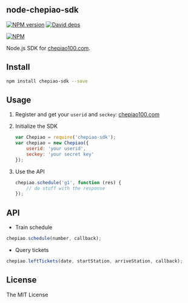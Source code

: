 node-chepiao-sdk
---

[![NPM version][npm-image]][npm-url]
[![David deps][david-image]][david-url]

[npm-image]: https://img.shields.io/npm/v/chepiao-sdk.svg?style=flat
[npm-url]: https://npmjs.org/package/chepiao-sdk
[david-image]: https://img.shields.io/david/SFantasy/node-chepiao-sdk.svg?style=flat
[david-url]: https://david-dm.org/SFantasy/node-chepiao-sdk

[![NPM](https://nodei.co/npm/chepiao-sdk.png?downloads&downloadRank)](https://nodei.co/npm/chepiao-sdk/)

Node.js SDK for [chepiao100.com](http://www.chepiao100.com).

## Install

```sh
npm install chepiao-sdk --save
```

## Usage

1. Register and get your `userid` and `seckey`: [chepiao100.com](http://www.chepiao100.com/my/key.html)
2. Initialize the SDK

    ```js
    var Chepiao = require('chepiao-sdk');
    var chepiao = new Chepiao({
        userid: 'your userid',
        seckey: 'your secret key'
    });
    ```
3. Use the API

    ```js
    chepiao.schedule('g1', function (res) {
        // do stuff with the response
    });
    ```

## API

- Train schedule

```js
chepiao.schedule(number, callback);
```

- Query tickets

```js
chepiao.leftTickets(date, startStation, arriveStation, callback);
```

## License

The MIT License

